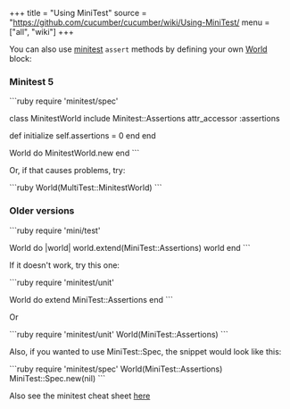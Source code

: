 +++
title = "Using MiniTest"
source = "https://github.com/cucumber/cucumber/wiki/Using-MiniTest/
menu = ["all", "wiki"]
+++

You can also use [minitest](https://github.com/seattlerb/minitest) <code>assert</code> methods by defining your own [World](a-whole-new-world) block:

### Minitest 5

\`\`\`ruby
require 'minitest/spec'

class MinitestWorld
include Minitest::Assertions
attr\_accessor :assertions

def initialize
self.assertions = 0
end
end

World do
MinitestWorld.new
end
\`\`\`

Or, if that causes problems, try:

\`\`\`ruby
World(MultiTest::MinitestWorld)
\`\`\`

### Older versions

\`\`\`ruby
require 'mini/test'

World do |world|
world.extend(MiniTest::Assertions)
world
end
\`\`\`

If it doesn't work, try this one:

\`\`\`ruby
require 'minitest/unit'

World do
extend MiniTest::Assertions
end
\`\`\`

Or

\`\`\`ruby
require 'minitest/unit'
World(MiniTest::Assertions)
\`\`\`

Also, if you wanted to use MiniTest::Spec, the snippet would look like this:

\`\`\`ruby
require 'minitest/spec'
World(MiniTest::Assertions)
MiniTest::Spec.new(nil)
\`\`\`

Also see the minitest cheat sheet [here](https://web.archive.org/web/20120701103558/http://cheat.errtheblog.com/s/minitest/1)
